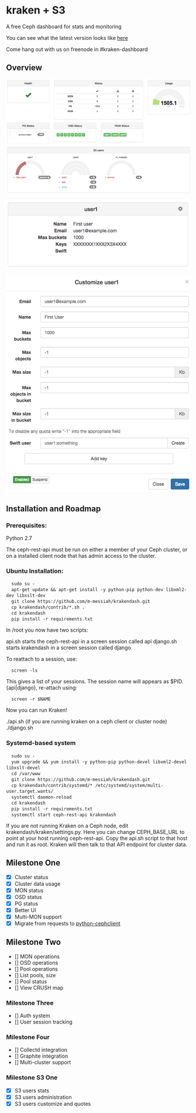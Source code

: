 # kraken + S3

A free Ceph dashboard for stats and monitoring

You can see what the latest version looks like [here](http://imgur.com/fDnqpO9)

Come hang out with us on freenode in #kraken-dashboard

## Overview

![Status dashboard](/screenshots/status.png?raw=true "Status")

![User panel](/screenshots/users.png?raw=true "Users")

![User mod](/screenshots/user_mod.png?raw=true "User mod")

## Installation and Roadmap

### Prerequisites:

Python 2.7

The ceph-rest-api must be run on either a member of your Ceph cluster, or on a installed client node that has admin access to the cluster.


### Ubuntu Installation:

```
  sudo su -
  apt-get update && apt-get install -y python-pip python-dev libxml2-dev libxslt-dev
  git clone https://github.com/m-messiah/krakendash.git
  cp krakendash/contrib/*.sh .
  cd krakendash
  pip install -r requirements.txt
```

In /root you now have two scripts: 

api.sh starts the ceph-rest-api in a screen session called api
django.sh starts krakendash in a screen session called django

To reattach to a session, use:
```
  screen -ls
```
This gives a list of your sessions. The session name will appears as $PID.{api|django}, re-attach using:
```
  screen -r $NAME
```


Now you can run Kraken!

./api.sh (if you are running kraken on a ceph client or cluster node)
./django.sh

### Systemd-based system

```
  sudo su -
  yum upgrade && yum install -y python-pip python-devel libxml2-devel libxslt-devel
  cd /var/www
  git clone https://github.com/m-messiah/krakendash.git
  cp krakendash/contrib/systemd/* /etc/systemd/system/multi-user.target.wants/
  systemctl daemon-reload
  cd krakendash
  pip install -r requirements.txt
  systemctl start ceph-rest-api krakendash
```  
  
If you are not running Kraken on a Ceph node, edit krakendash/kraken/settings.py. Here you can change CEPH_BASE_URL to point at your host running ceph-rest-api. Copy the api.sh script to that host and run it as root. Kraken will then talk to that API endpoint for cluster data.

## Milestone One
- [x] Cluster status
- [x] Cluster data usage
- [x] MON status
- [x] OSD status
- [x] PG status
- [x] Better UI
- [x] Multi-MON support
- [x] Migrate from requests to [python-cephclient](https://github.com/dmsimard/python-cephclient/)

## Milestone Two
- [] MON operations
- [] OSD operations
- [] Pool operations
- [] List pools, size
- [] Pool status
- [] View CRUSH map

### Milestone Three
- [] Auth system
- [] User session tracking

### Milestone Four
- [] Collectd integration
- [] Graphite integration
- [] Multi-cluster support

### Milestone S3 One
- [x] S3 users stats
- [x] S3 users administration
- [x] S3 users customize and quotes
